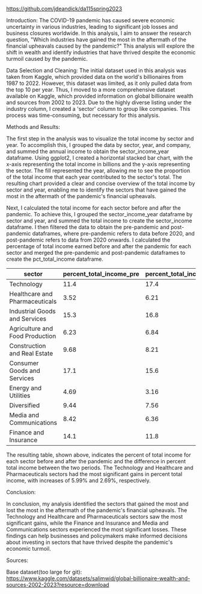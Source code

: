 https://github.com/jdeandick/da115spring2023

Introduction: The COVID-19 pandemic has caused severe economic uncertainty in various industries, leading to significant job losses and business closures worldwide. In this analysis, I aim to answer the research question, "Which industries have gained the most in the aftermath of the financial upheavals caused by the pandemic?" This analysis will explore the shift in wealth and identify industries that have thrived despite the economic turmoil caused by the pandemic.

Data Selection and Cleaning: The initial dataset used in this analysis was taken from Kaggle, which provided data on the world's billionaires from 1987 to 2022. However, this dataset was limited, as it only pulled data from the top 10 per year. Thus, I moved to a more comprehensive dataset available on Kaggle, which provided information on global billionaire wealth and sources from 2002 to 2023. Due to the highly diverse listing under the industry column, I created a 'sector' column to group like companies. This process was time-consuming, but necessary for this analysis.

Methods and Results:

The first step in the analysis was to visualize the total income by sector and year. To accomplish this, I grouped the data by sector, year, and company, and summed the annual income to obtain the sector_income_year dataframe. Using ggplot2, I created a horizontal stacked bar chart, with the x-axis representing the total income in billions and the y-axis representing the sector. The fill represented the year, allowing me to see the proportion of the total income that each year contributed to the sector's total. The resulting chart provided a clear and concise overview of the total income by sector and year, enabling me to identify the sectors that have gained the most in the aftermath of the pandemic's financial upheavals.

Next, I calculated the total income for each sector before and after the pandemic. To achieve this, I grouped the sector_income_year dataframe by sector and year, and summed the total income to create the sector_income dataframe. I then filtered the data to obtain the pre-pandemic and post-pandemic dataframes, where pre-pandemic refers to data before 2020, and post-pandemic refers to data from 2020 onwards. I calculated the percentage of total income earned before and after the pandemic for each sector and merged the pre-pandemic and post-pandemic dataframes to create the pct_total_income dataframe.

| sector                           | percent_total_income_pre | percent_total_income_post | diff_percent_total_income |
|---------------------------------|--------------------------|---------------------------|---------------------------|
| Technology                      | 11.4                     | 17.4                      | 5.99                      |
| Healthcare and Pharmaceuticals | 3.52                     | 6.21                      | 2.69                      |
| Industrial Goods and Services  | 15.3                     | 16.8                      | 1.48                      |
| Agriculture and Food Production| 6.23                     | 6.84                      | 0.610                     |
| Construction and Real Estate   | 9.68                     | 8.21                      | -1.47                     |
| Consumer Goods and Services    | 17.1                     | 15.6                      | -1.48                     |
| Energy and Utilities           | 4.69                     | 3.16                      | -1.53                     |
| Diversified                    | 9.44                     | 7.56                      | -1.88                     |
| Media and Communications       | 8.42                     | 6.36                      | -2.06                     |
| Finance and Insurance          | 14.1                     | 11.8                      | -2.36                     |

The resulting table, shown above, indicates the percent of total income for each sector before and after the pandemic and the difference in percent total income between the two periods. The Technology and Healthcare and Pharmaceuticals sectors had the most significant gains in percent total income, with increases of 5.99% and 2.69%, respectively.

Conclusion:

In conclusion, my analysis identified the sectors that gained the most and lost the most in the aftermath of the pandemic's financial upheavals. The Technology and Healthcare and Pharmaceuticals sectors saw the most significant gains, while the Finance and Insurance and Media and Communications sectors experienced the most significant losses. These findings can help businesses and policymakers make informed decisions about investing in sectors that have thrived despite the pandemic's economic turmoil.

Sources:

Base dataset(too large for git): https://www.kaggle.com/datasets/salimwid/global-billionaire-wealth-and-sources-2002-2023?resource=download
